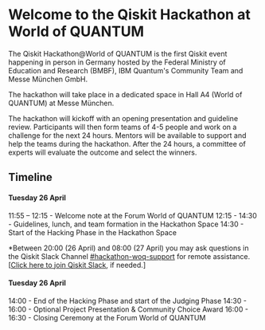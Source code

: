# Welcome to the Qiskit Hackathon at World of QUANTUM

The Qiskit Hackathon@World of QUANTUM is the first Qiskit event happening in person in Germany hosted by the Federal Ministry of Education and Research (BMBF), IBM Quantum's Community Team and Messe München GmbH.

The hackathon will take place in a dedicated space in Hall A4 (World of QUANTUM) at Messe München.

The hackathon will kickoff with an opening presentation and guideline review.
Participants will then form teams of 4-5 people and work on a challenge for the next 24 hours.
Mentors will be available to support and help the teams during the hackathon.
After the 24 hours, a committee of experts will evaluate the outcome and select the winners.

## Timeline

#### Tuesday 26 April
11:55 – 12:15 - Welcome note at the Forum World of QUANTUM
12:15 - 14:30 - Guidelines, lunch, and team formation in the Hackathon Space
14:30 - Start of the Hacking Phase in the Hackathon Space

*Between 20:00 (26 April) and 08:00 (27 April) you may ask questions in the Qiskit
Slack Channel [#hackathon-woq-support](https://qiskit.slack.com/archives/C03BJNQ0S15) for remote assistance. [[Click here to join
Qiskit Slack](https://ibm.co/joinqiskitslack), if needed.]

#### Tuesday 26 April
14:00 - End of the Hacking Phase and start of the Judging Phase
14:30 - 16:00 - Optional Project Presentation & Community Choice Award
16:00 - 16:30 - Closing Ceremony at the Forum World of QUANTUM
